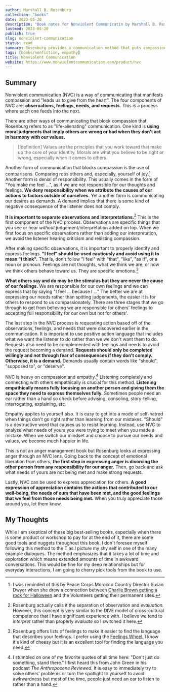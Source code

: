 ```yaml
---
author: Marshall B. Rosenburg
collection: "books"
date: 2023-05-20
description: "Book notes for Nonviolent Communicatin by Marshall B. Rosenburg."
lastmod: 2023-05-20
publish: true
slug: nonviolent-communication
status: read
summary: Rosenburg provides a communication method that puts compassion and empathy first. He provides the steps to communicating more effectively with a mix of concrete tools and abstract ideas.
tags: [books/nonfiction, empathy]
title: Nonviolent Communication
website: https://www.nonviolentcommunication.com/product/nvc
---
```


## Summary

Nonviolent communication (NVC) is a way of communicating that manifests compassion and "leads us to give from the heart". The four components of NVC are: **observations, feelings, needs, and requests.** This is a process where each one feeds into the next.

There are other ways of communicating that block compassion that Rosenburg refers to as "life-alienating" communication. One kind is **using moral judgments that imply others are wrong or bad when they don't act in harmony with _our_ values.**

> [!definition] Values are the principles that you work toward that make up the core of your identity. Morals are what you believe to be right or wrong, especially when it comes to others.

Another form of communication that blocks compassion is the use of comparisons. Comparing robs others and, especially, yourself of joy.[^1] Another form is denial of responsibility. This usually comes in the form of "You make me feel …", as if we are not responsible for our thoughts and feelings. **We deny responsibility when we attribute the causes of our actions to factors outside of ourselves.** Yet another form is communicating our desires as demands. A demand implies that there is some kind of negative consequence of the listener does not comply.

**It is important to separate observations and interpretations.**[^2] This is the first component of the NVC process. Observations are specific things that you see or hear _without_ judgement/interpretation added on top. When we first focus on specific observations rather than adding our interpretation, we avoid the listener hearing criticism and resisting compassion.

After making specific observations, it is important to properly identify and express feelings. **"I feel" should be used cautiously and avoid using it to mean "I think".** That is, don't follow "I feel" with "that", "like", "as if", or a noun or pronoun. Feelings are not thoughts, what we think we are, or how we think others behave toward us. They are specific emotions.[^3]

**What others say and do may be the stimulus but they are never the cause of our feelings.** We are responsible for our own feelings and we can express that by saying "I feel … because I …" The better we are at expressing our needs rather than spitting judgements, the easier it is for others to respond to us compassionately. There are three stages that we go through to get from believing we are responsible for others' feelings to accepting full responsibility for our own but not for others'.

The last step in the NVC process is requesting action based off of the observations, feelings, and needs that were discovered earlier in the communication. It is important to use positive action language that includes what we want the listener to do rather than we we don't want them to do. Requests also need to be complemented with feelings and needs to avoid the request becoming a demand. **Requests should only be completed willingly and not through fear of consequences if they don't comply. Otherwise, it is a demand.** Demands usually contain words like "should", "supposed to", or "deserve".

NVC is heavy on compassion and empathy.[^4] Listening completely and connecting with others empathically is crucial for this method. **Listening empathically means fully focusing on another person and giving them the space they need to express themselves fully.** Sometimes people need an ear rather than a hand so check before advising, consoling, story-telling, interrogating, explaining, etc.

Empathy applies to yourself also. It is easy to get into a mode of self-hatred when things don't go right rather than learning from our mistakes. "Should" is a destructive word that causes us to resist learning. Instead, use NVC to analyze what needs of yours you were trying to meet when you made a mistake. When we switch our mindset and choose to pursue our needs and values, we become much happier in life.

This is not an anger management book but Rosenburg looks at expressing anger through an NVC lens. Going back to the concept of emotional liberation from others, **the first step in expressing anger is divorcing the other person from any responsibility for our anger.** Then, go back and ask what needs of yours are not being met and make strong requests.

Lastly, NVC can be used to express appreciation for others. **A good expression of appreciation contains the actions that contributed to our well-being, the needs of ours that have been met, and the good feelings that we feel from those needs being met.** When you truly appreciate those around you, let them know.

## My Thoughts

While I am skeptical of these big best-selling books, especially when there is some product or workshop to pay for at the end of it, there are some good tools and nuggets throughout this book. I don't foresee myself following this method to the T as I picture my shy self in one of the many example dialogues. The method emphasizes that it takes a lot of time and exploration which means extended amounts of time in awkward conversations. This would be fine for my deep relationships but for everyday interactions, I am going to cherry pick tools from the book to use.

[^1]: I was reminded of this by Peace Corps Morocco Country Director Susan Dwyer when she drew a connection between [Charlie Brown getting a rock for Halloween](<[https://www.youtube.com/watch?v=5tIhwITwhSg](https://www.youtube.com/watch?v=5tIhwITwhSg)>) and the Volunteers getting their permanent sites.

[^2]: Rosenburg actually calls it the separation of observation and _evaluation._ However, this concept is very similar to the DIVE model of cross-cultural competence that I have significant experience with. I believe we tend to _interpret_ rather than properly _evaluate_ so I switched it here.

[^3]: Rosenburg offers lists of feelings to make it easier to find the language that describes your feelings. I prefer using the [Feelings Wheel.](https://feelingswheel.com/) I know it's kind of cheesy but it is an excellent tool for finding the language you need.

[^4]: I stumbled on one of my favorite quotes of all time here: "Don't just do something, stand there." I first heard this from John Green in his podcast _The Anthropocene Reviewed._ It is easy to immediately try to solve others' problems or turn the spotlight to yourself to avoid awkwardness but most of the time, people just need an ear to listen to rather than a hand.
